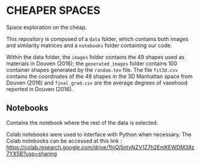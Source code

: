 # CHEAPER SPACES
Space exploration on the cheap. 

This repository is composed of a `data` folder, which contains both images and similarity matrices and a `notebooks` folder containing our code. 

Within the data folder, the `images` folder contains the 49 shapes used as materials in Douven (2016); the `generated_images` folder contains 100 container shapes generated by the `random.tex` file. The file `fit3d.csv` contains the coordinates of the 49 shapes in the 3D Manhattan space from Douven (2016) and `final_grad.csv` are the average degrees of vasehood reported in Douven (2016).

## Notebooks

Contains the notebook where the rest of the data is selected. 

Colab notebooks were used to interface with Python when necessary. The Colab notebooks can be accessed at this link : https://colab.research.google.com/drive/1hjQj5ntvNZV1Z7h2EniKEWDM38z7YX5B?usp=sharing